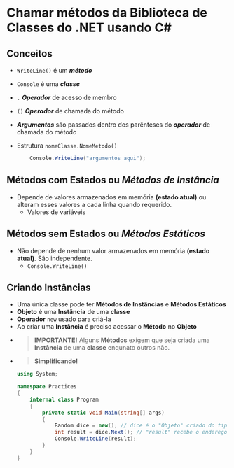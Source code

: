# Chamar métodos da Biblioteca de Classes do .NET usando C#

## Conceitos 

- `WriteLine()` é um ***método*** 
- `Console` é uma ***classe***
- `.` ***Operador*** de acesso de membro
- `()` ***Operador*** de chamada do método
- ***Argumentos*** são passados dentro dos parênteses do ***operador*** de chamada do método
- Estrutura `nomeClasse.NomeMetodo()`

    ```cs
        Console.WriteLine("argumentos aqui");
    ```

## Métodos com Estados ou *Métodos de Instância*

- Depende de valores armazenados em memória **(estado atual)** ou alteram esses valores a cada linha quando requerido.
    - Valores de variáveis

## Métodos sem Estados ou *Métodos Estáticos*

- Não depende de nenhum valor armazenados em memória **(estado atual)**. São independente.
    - `Console.WriteLine()`

## Criando Instâncias
- Uma única classe pode ter **Métodos de Instâncias** e **Métodos Estáticos**
- **Objeto** é uma **Instância** de uma **classe**
- **Operador** `new` usado para criá-la
- Ao criar uma **Instância** é preciso acessar o **Método** no **Objeto**
- > **IMPORTANTE!** Alguns **Métodos** exigem que seja criada uma **Instância** de uma **classe** enqunato outros não.
- > **Simplificando!** 
    ```cs
    using System;

    namespace Practices
    {
        internal class Program
        {
            private static void Main(string[] args)
            {
                Random dice = new(); // dice é o "Objeto" criado do tipo "Random" criado pelo operador "new"
                int result = dice.Next(); // "result" recebe o endereço de memória armazenado na linha anterior no "Objeto" "dice" e alterar ou adciona valores através do "Método" "Next"
                Console.WriteLine(result);
            }
        }
    }

    ```

